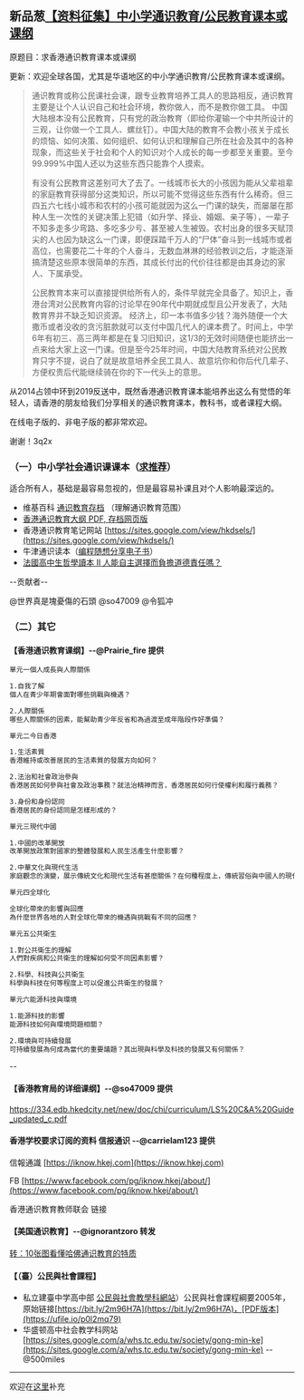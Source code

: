 ## 新品葱[【资料征集】中小学通识教育/公民教育课本或课纲](https://damoresclub.github.io/general-education-collection/)

原题目：求香港通识教育课本或课纲


更新：欢迎全球各国，尤其是华语地区的中小学通识教育/公民教育课本或课纲。

> 通识教育或称公民课社会课，跟专业教育培养工具人的思路相反，通识教育主要是让个人认识自己和社会环境，教你做人，而不是教你做工具。 中国大陆根本没有公民教育，只有党的政治教育（即给你灌输一个中共所设计的三观，让你做一个工具人、螺丝钉）。中国大陆的教育不会教小孩关于成长的烦恼、如何决策、如何组织、如何认识和理解自己所在社会及其中的各种现象，而这些关于社会和个人的知识对个人成长的每一步都至关重要。至今99.999%中国人还以为这些东西只能靠个人摸索。
>
> 有没有公民教育这差别可大了去了。一线城市长大的小孩因为能从父辈祖辈的家庭教育获得部分这类知识，所以可能不觉得这些东西有什么稀奇。但三四五六七线小城市和农村的小孩可能就因为这么一门课的缺失，而屡屡在那种人生一次性的关键决策上犯错（如升学、择业、婚姻、亲子等），一辈子不知多走多少弯路、多吃多少亏、甚至被人生被毁。农村出身的很多天赋顶尖的人也因为缺这么一门课，即便踩踏千万人的“尸体”奋斗到一线城市或者高位，也需要花二十年的个人奋斗，无数血淋淋的经验教训之后，才能逐渐搞清楚这些原本很简单的东西，其成长付出的代价往往都是由其身边的家人、下属承受。
>
> 公民教育本来可以直接提供给所有人的，条件早就完全具备了。知识上，香港台湾对公民教育内容的讨论早在90年代中期就成型且公开发表了，大陆教育界并不缺乏知识资源。 经济上，印一本书值多少钱？海外随便一个大撒币或者没收的贪污脏款就可以支付中国几代人的课本费了。时间上，中学6年有初三、高三两年都是在复习旧知识，这1/3的无效时间随便也能挤出一点来给大家上这一门课。但是至今25年时间，中国大陆教育系统对公民教育只字不提，说白了就是故意培养全民工具人、故意坑你和你后代几辈子、方便权贵后代能继续骑在你的下一代头上的意思。

从2014占领中环到2019反送中，既然香港通识教育课本能培养出这么有觉悟的年轻人，请香港的朋友给我们分享相关的通识教育课本，教科书，或者课程大纲。


在线电子版的、非电子版的都非常欢迎。


谢谢！3q2x

### **（一）中小学社会通识课课本**（[求推荐](https://be4.herokuapp.com/category/26/)）

适合所有人，基础是最容易忽视的，但是最容易补课且对个人影响最深远的。

- 维基百科 [通识教育](https://zh.wikipedia.org/zh/%E9%80%9A%E8%AD%98%E6%95%99%E8%82%B2)[存档](https://archive.li/u5Xaq) （理解通识教育范围）
- [香港通识教育大纲 PDF](https://334.edb.hkedcity.net/new/doc/chi/curriculum/LS%20C&A%20Guide_updated_c.pdf)[, 存档网页版](https://archive.md/gDpoU)
- 香港通识教育笔记网站 [https://sites.google.com/view/hkdsels/](https://sites.google.com/view/hkdsels/)
- 牛津通识读本（[编程随想分享电子书](https://github.com/programthink/books)）
- [法國高中生哲學讀本 II 人能自主選擇而負擔道德責任嗎？](https://web.archive.org/web/20190912154112/https://book.douban.com/subject/26919471/)

--贡献者--

@世界真是塊憂傷的石頭 @so47009 @令狐冲

### （二）其它
#### 【香港通识教育课纲】--@Prairie_fire 提供

```txt
單元一個人成長與人際關係

1.自我了解
個人在青少年期會面對哪些挑戰與機遇？

2.人際關係
哪些人際關係的因素，能幫助青少年反省和為過渡至成年階段作好準備？

單元二今日香港

1.生活素質
香港維持或改善居民的生活素質的發展方向如何？

2.法治和社會政治參與
香港居民如何參與社會及政治事務？就法治精神而言，香港居民如何行使權利和履行義務？

3.身份和身份認同
香港居民的身份認同是怎樣形成的？

單元三現代中國

1.中國的改革開放
改革開放政策對國家的整體發展和人民生活產生什麼影響？

2.中華文化與現代生活
家庭觀念的演變，展示傳統文化和現代生活有甚麼關係？在何種程度上，傳統習俗與中國人的現代社會是相容的？

單元四全球化

全球化帶來的影響與回應
為什麼世界各地的人對全球化帶來的機遇與挑戰有不同的回應？

單元五公共衛生

1.對公共衛生的理解
人們對疾病和公共衛生的理解如何受不同因素影響？

2.科學、科技與公共衛生
科學與科技在何等程度上可以促進公共衛生的發展？

單元六能源科技與環境

1.能源科技的影響
能源科技如何與環境問題相關？

2.環境與可持續發展
可持續發展為何成為當代的重要議題？其出現與科學及科技的發展又有何關係？
```

--


#### 【香港教育局的详细课纲】--@so47009 提供

https://334.edb.hkedcity.net/new/doc/chi/curriculum/LS%20C&A%20Guide_updated_c.pdf


#### 香港学校要求订阅的资料 信报通识 --@carrielam123 提供

信報通識 [https://iknow.hkej.com](https://iknow.hkej.com)

FB [https://www.facebook.com/pg/iknow.hkej/about/](https://www.facebook.com/pg/iknow.hkej/about/)

香港通识教育教师联会 链接


#### 【美国通识教育】--@ignorantzoro 转发
[转：10张图看懂哈佛通识教育的特质](https://web.archive.org/web/20190905030556/https://www.jiemodui.com/N/98242.html)

#### 【（臺）公民與社會課程】  
- 私立建臺中学高中部 [公民與社會教學科網站](https://bit.ly/2mhgCbq)）公民與社會課程綱要2005年，原始链接[https://bit.ly/2m96H7A](https://bit.ly/2m96H7A)，[PDF版本](https://ufile.io/p0l2mq79)
- 华盛顿高中社会教学科网站 [https://sites.google.com/a/whs.tc.edu.tw/society/gong-min-ke](https://sites.google.com/a/whs.tc.edu.tw/society/gong-min-ke)  --@500miles

---

欢迎在[这里](https://damoresclub.github.io/general-education-collection/)补充
